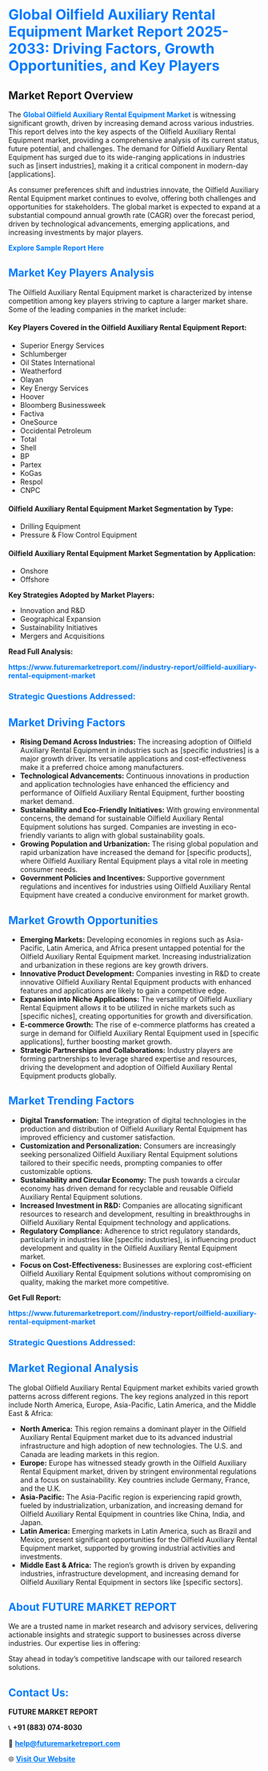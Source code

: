 <h1 style="color: #007BFF;">Global Oilfield Auxiliary Rental Equipment Market Report 2025-2033: Driving Factors, Growth Opportunities, and Key Players</h1>

<section id="overview">
<h2>Market Report Overview</h2>
<p>The <a href="https://www.futuremarketreport.com//industry-report/oilfield-auxiliary-rental-equipment-market" style="color: #007BFF; text-decoration: none;"><strong>Global Oilfield Auxiliary Rental Equipment Market</strong></a> is witnessing significant growth, driven by increasing demand across various industries. This report delves into the key aspects of the Oilfield Auxiliary Rental Equipment market, providing a comprehensive analysis of its current status, future potential, and challenges. The demand for Oilfield Auxiliary Rental Equipment has surged due to its wide-ranging applications in industries such as [insert industries], making it a critical component in modern-day [applications].</p>
<p>As consumer preferences shift and industries innovate, the Oilfield Auxiliary Rental Equipment market continues to evolve, offering both challenges and opportunities for stakeholders. The global market is expected to expand at a substantial compound annual growth rate (CAGR) over the forecast period, driven by technological advancements, emerging applications, and increasing investments by major players.</p>
</section>

<section id="overview">
<p><a href="https://www.futuremarketreport.com//request-sample/reportId=61469" style="color: #007BFF; text-decoration: none;"><strong>Explore Sample Report Here</strong></a></p>
</section>

<section id="key-players">
<h2 style="color: #007BFF;">Market Key Players Analysis</h2>
<p>The Oilfield Auxiliary Rental Equipment market is characterized by intense competition among key players striving to capture a larger market share. Some of the leading companies in the market include:</p>
<h4>Key Players Covered in the Oilfield Auxiliary Rental Equipment Report:</h4>
<ul><li>Superior Energy Services</li><li>Schlumberger</li><li>Oil States International</li><li>Weatherford</li><li>Olayan</li><li>Key Energy Services</li><li>Hoover</li><li>Bloomberg Businessweek</li><li>Factiva</li><li>OneSource</li><li>Occidental Petroleum</li><li>Total</li><li>Shell</li><li>BP</li><li>Partex</li><li>KoGas</li><li>Respol</li><li>CNPC</li></ul>
<h4>Oilfield Auxiliary Rental Equipment Market Segmentation by Type:</h4>
<ul><li>Drilling Equipment</li><li>Pressure &amp; Flow Control Equipment</li></ul>

<h4>Oilfield Auxiliary Rental Equipment Market Segmentation by Application:</h4>
<ul><li>Onshore</li><li>Offshore</li></ul>
<p><strong>Key Strategies Adopted by Market Players:</strong></p>
<ul>
<li>Innovation and R&D</li>
<li>Geographical Expansion</li>
<li>Sustainability Initiatives</li>
<li>Mergers and Acquisitions</li>
</ul>
</section>

<section>
<p><strong>Read Full Analysis: </strong></p><a href="https://www.futuremarketreport.com//industry-report/oilfield-auxiliary-rental-equipment-market" style="color: #007BFF; text-decoration: none;"><strong>https://www.futuremarketreport.com//industry-report/oilfield-auxiliary-rental-equipment-market</strong></a>
<h3 style="color: #007BFF;">Strategic Questions Addressed:</h3>
</section>

<section id="driving-factors">
<h2 style="color: #007BFF;">Market Driving Factors</h2>
<ul>
<li><strong>Rising Demand Across Industries:</strong> The increasing adoption of Oilfield Auxiliary Rental Equipment in industries such as [specific industries] is a major growth driver. Its versatile applications and cost-effectiveness make it a preferred choice among manufacturers.</li>
<li><strong>Technological Advancements:</strong> Continuous innovations in production and application technologies have enhanced the efficiency and performance of Oilfield Auxiliary Rental Equipment, further boosting market demand.</li>
<li><strong>Sustainability and Eco-Friendly Initiatives:</strong> With growing environmental concerns, the demand for sustainable Oilfield Auxiliary Rental Equipment solutions has surged. Companies are investing in eco-friendly variants to align with global sustainability goals.</li>
<li><strong>Growing Population and Urbanization:</strong> The rising global population and rapid urbanization have increased the demand for [specific products], where Oilfield Auxiliary Rental Equipment plays a vital role in meeting consumer needs.</li>
<li><strong>Government Policies and Incentives:</strong> Supportive government regulations and incentives for industries using Oilfield Auxiliary Rental Equipment have created a conducive environment for market growth.</li>
</ul>
</section>

<section id="growth-opportunities">
<h2 style="color: #007BFF;">Market Growth Opportunities</h2>
<ul>
<li><strong>Emerging Markets:</strong> Developing economies in regions such as Asia-Pacific, Latin America, and Africa present untapped potential for the Oilfield Auxiliary Rental Equipment market. Increasing industrialization and urbanization in these regions are key growth drivers.</li>
<li><strong>Innovative Product Development:</strong> Companies investing in R&D to create innovative Oilfield Auxiliary Rental Equipment products with enhanced features and applications are likely to gain a competitive edge.</li>
<li><strong>Expansion into Niche Applications:</strong> The versatility of Oilfield Auxiliary Rental Equipment allows it to be utilized in niche markets such as [specific niches], creating opportunities for growth and diversification.</li>
<li><strong>E-commerce Growth:</strong> The rise of e-commerce platforms has created a surge in demand for Oilfield Auxiliary Rental Equipment used in [specific applications], further boosting market growth.</li>
<li><strong>Strategic Partnerships and Collaborations:</strong> Industry players are forming partnerships to leverage shared expertise and resources, driving the development and adoption of Oilfield Auxiliary Rental Equipment products globally.</li>
</ul>
</section>

<section id="trending-factors">
<h2 style="color: #007BFF;">Market Trending Factors</h2>
<ul>
<li><strong>Digital Transformation:</strong> The integration of digital technologies in the production and distribution of Oilfield Auxiliary Rental Equipment has improved efficiency and customer satisfaction.</li>
<li><strong>Customization and Personalization:</strong> Consumers are increasingly seeking personalized Oilfield Auxiliary Rental Equipment solutions tailored to their specific needs, prompting companies to offer customizable options.</li>
<li><strong>Sustainability and Circular Economy:</strong> The push towards a circular economy has driven demand for recyclable and reusable Oilfield Auxiliary Rental Equipment solutions.</li>
<li><strong>Increased Investment in R&D:</strong> Companies are allocating significant resources to research and development, resulting in breakthroughs in Oilfield Auxiliary Rental Equipment technology and applications.</li>
<li><strong>Regulatory Compliance:</strong> Adherence to strict regulatory standards, particularly in industries like [specific industries], is influencing product development and quality in the Oilfield Auxiliary Rental Equipment market.</li>
<li><strong>Focus on Cost-Effectiveness:</strong> Businesses are exploring cost-efficient Oilfield Auxiliary Rental Equipment solutions without compromising on quality, making the market more competitive.</li>
</ul>
</section>

<section>
<p><strong>Get Full Report: </strong></p><a href="https://www.futuremarketreport.com//industry-report/oilfield-auxiliary-rental-equipment-market" style="color: #007BFF; text-decoration: none;"><strong>https://www.futuremarketreport.com//industry-report/oilfield-auxiliary-rental-equipment-market</strong></a>
<h3 style="color: #007BFF;">Strategic Questions Addressed:</h3>
</section>


<section id="regional-analysis">
<h2 style="color: #007BFF;">Market Regional Analysis</h2>
<p>The global Oilfield Auxiliary Rental Equipment market exhibits varied growth patterns across different regions. The key regions analyzed in this report include North America, Europe, Asia-Pacific, Latin America, and the Middle East & Africa:</p>
<ul>
<li><strong>North America:</strong> This region remains a dominant player in the Oilfield Auxiliary Rental Equipment market due to its advanced industrial infrastructure and high adoption of new technologies. The U.S. and Canada are leading markets in this region.</li>
<li><strong>Europe:</strong> Europe has witnessed steady growth in the Oilfield Auxiliary Rental Equipment market, driven by stringent environmental regulations and a focus on sustainability. Key countries include Germany, France, and the U.K.</li>
<li><strong>Asia-Pacific:</strong> The Asia-Pacific region is experiencing rapid growth, fueled by industrialization, urbanization, and increasing demand for Oilfield Auxiliary Rental Equipment in countries like China, India, and Japan.</li>
<li><strong>Latin America:</strong> Emerging markets in Latin America, such as Brazil and Mexico, present significant opportunities for the Oilfield Auxiliary Rental Equipment market, supported by growing industrial activities and investments.</li>
<li><strong>Middle East & Africa:</strong> The region’s growth is driven by expanding industries, infrastructure development, and increasing demand for Oilfield Auxiliary Rental Equipment in sectors like [specific sectors].</li>
</ul>
</section>

<footer>
<h2 style="color: #007BFF;">About FUTURE MARKET REPORT</h2>
<p>We are a trusted name in market research and advisory services, delivering actionable insights and strategic support to businesses across diverse industries. Our expertise lies in offering:</p>

<p>Stay ahead in today’s competitive landscape with our tailored research solutions.</p>

<h2 style="color: #007BFF;">Contact Us:</h2>
<p><strong>FUTURE MARKET REPORT</strong></p>
<p>📞 <strong>+91 (883) 074-8030</strong></p>
<p>📧 <strong><a href="mailto:help@futuremarketreport.com" style="color: #007BFF;">help@futuremarketreport.com</a></strong></p>
<p>🌐 <strong><a href="https://www.futuremarketreport.com/" style="color: #007BFF;">Visit Our Website</a></strong></p>
</footer>